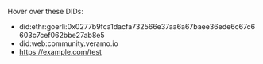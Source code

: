 Hover over these DIDs:

- did:ethr:goerli:0x0277b9fca1dacfa732566e37aa6a67baee36ede6c67c6603c7cef062bbe27ab8e5
- did:web:community.veramo.io
- https://example.com/test

